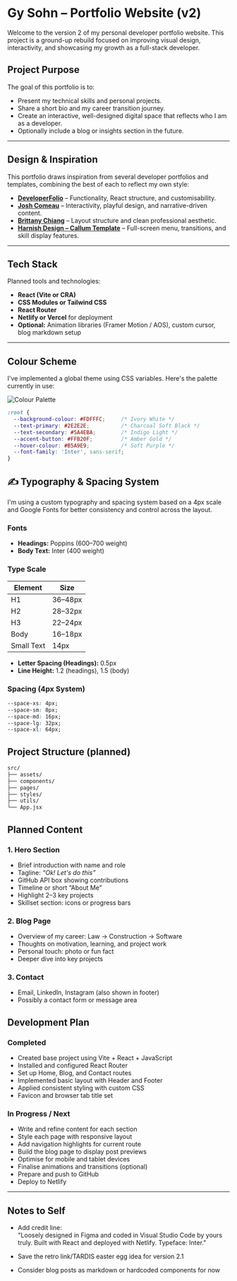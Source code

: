 # Gy Sohn – Portfolio Website (v2)

Welcome to the version 2 of my personal developer portfolio website. This project is a ground-up rebuild focused on improving visual design, interactivity, and showcasing my growth as a full-stack developer.

## Project Purpose

The goal of this portfolio is to:
- Present my technical skills and personal projects.
- Share a short bio and my career transition journey.
- Create an interactive, well-designed digital space that reflects who I am as a developer.
- Optionally include a blog or insights section in the future.

---

## Design & Inspiration

This portfolio draws inspiration from several developer portfolios and templates, combining the best of each to reflect my own style:

- **[DeveloperFolio](https://developerfolio.js.org/)** – Functionality, React structure, and customisability.
- **[Josh Comeau](https://www.joshwcomeau.com/)** – Interactivity, playful design, and narrative-driven content.
- **[Brittany Chiang](https://v4.brittanychiang.com/)** – Layout structure and clean professional aesthetic.
- **[Harnish Design – Callum Template](https://harnishdesign.net/demo/react/callum/demo/)** – Full-screen menu, transitions, and skill display features.

---

## Tech Stack

Planned tools and technologies:
- **React (Vite or CRA)**
- **CSS Modules or Tailwind CSS**
- **React Router**
- **Netlify or Vercel** for deployment
- **Optional:** Animation libraries (Framer Motion / AOS), custom cursor, blog markdown setup

---

## Colour Scheme

I've implemented a global theme using CSS variables. Here's the palette currently in use:

![Colour Palette](./ColourScheme.png)

```css
:root {
  --background-colour: #FDFFFC;     /* Ivory White */
  --text-primary: #2E2E2E;          /* Charcoal Soft Black */
  --text-secondary: #5A4EBA;        /* Indigo Light */
  --accent-button: #FFB20F;         /* Amber Gold */
  --hover-colour: #B5A9E9;          /* Soft Purple */
  --font-family: 'Inter', sans-serif;
}
```

## ✍️ Typography & Spacing System

I'm using a custom typography and spacing system based on a 4px scale and Google Fonts for better consistency and control across the layout.

### Fonts
- **Headings:** Poppins (600–700 weight)
- **Body Text:** Inter (400 weight)

### Type Scale
| Element     | Size     |
|-------------|----------|
| H1          | 36–48px  |
| H2          | 28–32px  |
| H3          | 22–24px  |
| Body        | 16–18px  |
| Small Text  | 14px     |

- **Letter Spacing (Headings):** 0.5px  
- **Line Height:** 1.2 (headings), 1.5 (body)

### Spacing (4px System)
```css
--space-xs: 4px;
--space-sm: 8px;
--space-md: 16px;
--space-lg: 32px;
--space-xl: 64px;
```

## Project Structure (planned)

```txt
src/
├── assets/
├── components/
├── pages/
├── styles/
├── utils/
└── App.jsx

```

## Planned Content

### 1. Hero Section
- Brief introduction with name and role
- Tagline: *“Ok! Let's do this”*
- GitHub API box showing contributions
- Timeline or short “About Me”
- Highlight 2–3 key projects
- Skillset section: icons or progress bars

### 2. Blog Page
- Overview of my career: Law → Construction → Software
- Thoughts on motivation, learning, and project work
- Personal touch: photo or fun fact
- Deeper dive into key projects

### 3. Contact
- Email, LinkedIn, Instagram (also shown in footer)
- Possibly a contact form or message area


## Development Plan

### Completed
- Created base project using Vite + React + JavaScript
- Installed and configured React Router
- Set up Home, Blog, and Contact routes
- Implemented basic layout with Header and Footer
- Applied consistent styling with custom CSS
- Favicon and browser tab title set

### In Progress / Next
- Write and refine content for each section
- Style each page with responsive layout
- Add navigation highlights for current route
- Build the blog page to display post previews
- Optimise for mobile and tablet devices
- Finalise animations and transitions (optional)
- Prepare and push to GitHub
- Deploy to Netlify

---

## Notes to Self

- Add credit line:  
  "Loosely designed in Figma and coded in Visual Studio Code by yours truly. Built with React and deployed with Netlify. Typeface: Inter."

- Save the retro link/TARDIS easter egg idea for version 2.1
- Consider blog posts as markdown or hardcoded components for now

